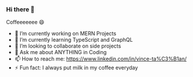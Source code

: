 ### Hi there 👋

Coffeeeeeee 😄

- 🔭 I’m currently working on MERN Projects
- 🌱 I’m currently learning TypeScript and GraphQL
- 👯 I’m looking to collaborate on side projects
- 💬 Ask me about ANYTHING in Coding
- 📫 How to reach me: https://www.linkedin.com/in/vince-ta%C3%B1an/
- ⚡ Fun fact: I always put milk in my coffee everyday
